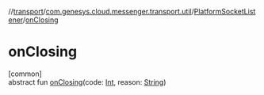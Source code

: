 //[transport](../../../index.md)/[com.genesys.cloud.messenger.transport.util](../index.md)/[PlatformSocketListener](index.md)/[onClosing](on-closing.md)

# onClosing

[common]\
abstract fun [onClosing](on-closing.md)(code: [Int](https://kotlinlang.org/api/latest/jvm/stdlib/kotlin/-int/index.html), reason: [String](https://kotlinlang.org/api/latest/jvm/stdlib/kotlin/-string/index.html))
